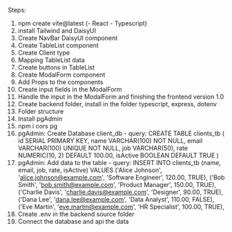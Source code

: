 Steps:

1. npm create vite@latest (- React - Typescript)
2. install Tailwind and DaisyUI
3. Create NavBar DaisyUI component
3. Create TableList component
4. Create Client type
5. Mapping TableList data
6. Create buttons in TableList
7. Create ModalForm component
8. Add Props to the components
9. Create input fields in the ModalForm
10. Handle the input in the ModalForm and finishing the frontend version 1.0
11. Create backend folder, install in the folder typescript, express, dotenv
12. Folder structure
13. Install pgAdmin
14. npm i cors pg
15. pgAdmin: Create Database client_db
            - query:
            CREATE TABLE clients_tb (
                id SERIAL PRIMARY KEY,
                name VARCHAR(100) NOT NULL,
                email VARCHAR(100) UNIQUE NOT NULL,
                job VARCHAR(50),
                rate NUMERIC(10, 2) DEFAULT 100.00,
                isActive BOOLEAN DEFAULT TRUE
            )
16. pgAdmin: Add data to the table
            - query:
            INSERT INTO clients_tb (name, email, job, rate, isActive) VALUES
            ('Alice Johnson', 'alice.johnson@example.com', 'Software Engineer', 120.00, TRUE),
            ('Bob Smith', 'bob.smith@example.com', 'Product Manager', 150.00, TRUE),
            ('Charlie Davis', 'charlie.davis@example.com', 'Designer', 90.00, TRUE),
            ('Dana Lee', 'dana.lee@example.com', 'Data Analyst', 110.00, FALSE),
            ('Eve Martin', 'eve.martin@example.com', 'HR Specialist', 100.00, TRUE),
17. Create .env in the backend source folder
18. Connect the database and api the data